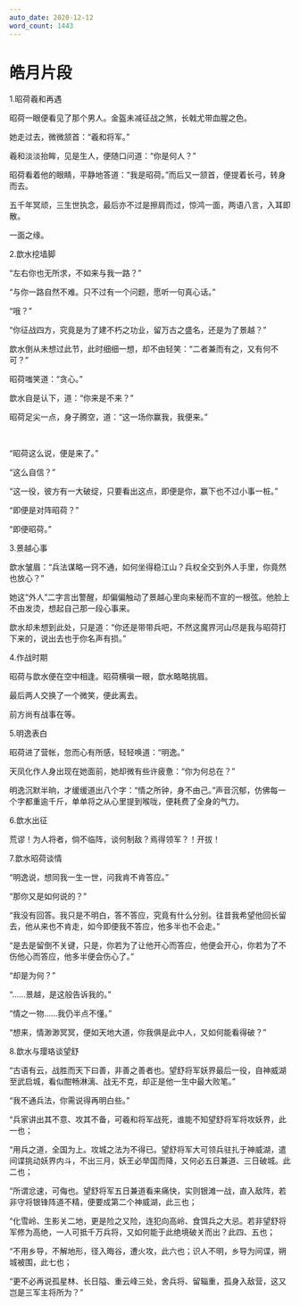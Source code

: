 ```yaml
---
auto_date: 2020-12-12
word_count: 1443
---
```


# 皓月片段

1.昭荷羲和再遇

昭荷一眼便看见了那个男人。金盔未减征战之煞，长戟尤带血腥之色。

她走过去，微微颔首：“羲和将军。”

羲和淡淡抬眸，见是生人，便随口问道：“你是何人？”

昭荷看着他的眼睛，平静地答道：“我是昭荷。”而后又一颔首，便提着长弓，转身而去。

五千年冥顽，三生世执念，最后亦不过是擦肩而过，惊鸿一面，两语八言，入耳即散。

一面之缘。

2.歆水挖墙脚

“左右你也无所求，不如来与我一路？”

“与你一路自然不难。只不过有一个问题，愿听一句真心话。”

“哦？”

“你征战四方，究竟是为了建不朽之功业，留万古之盛名，还是为了景越？”

歆水倒从未想过此节，此时细细一想，却不由轻笑：“二者兼而有之，又有何不可？”

昭荷嗤笑道：“贪心。”

歆水自是认下，道：“你来是不来？”

昭荷足尖一点，身子腾空，道：“这一场你赢我，我便来。”

<br>

“昭荷这么说，便是来了。”

“这么自信？”

“这一役，彼方有一大破绽，只要看出这点，即便是你，赢下也不过小事一桩。”

“即便是对阵昭荷？”

“即便昭荷。”

3.景越心事

歆水皱眉：“兵法谋略一窍不通，如何坐得稳江山？兵权全交到外人手里，你竟然也放心？”

她这“外人”二字言出警醒，却偏偏触动了景越心里向来秘而不宣的一根弦。他脸上不由发烫，想起自己那一段心事来。

歆水却未想到此处，只是道：“你还是带带兵吧，不然这魔界河山尽是我与昭荷打下来的，说出去也于你名声有损。”

4.作战时期

昭荷与歆水便在空中相逢。昭荷横嗔一眼，歆水略略挑眉。

最后两人交换了一个微笑，便此离去。

前方尚有战事在等。

5.明逸表白

昭荷进了营帐，忽而心有所感，轻轻唤道：“明逸。”

天凤化作人身出现在她面前，她却微有些许疲惫：“你为何总在？”

明逸沉默半晌，才缓缓道出八个字：“情之所钟，身不由己。”声音沉郁，仿佛每一个字都重逾千斤，单单将之从心里提到喉咙，便耗费了全身的气力。

6.歆水出征

荒谬！为人将者，倘不临阵，谈何制敌？焉得领军？！开拔！

7.歆水昭荷谈情

“明逸说，想同我一生一世，问我肯不肯答应。”

“那你又是如何说的？”

“我没有回答。我只是不明白，答不答应，究竟有什么分别。往昔我希望他回长留去，他从来也不肯走，如今即便我不答应，他多半也不会走。”

“是去是留倒不关键，只是，你若为了让他开心而答应，他便会开心，你若为了不伤他心而答应，他多半便会伤心了。”

“却是为何？”

“……景越，是这般告诉我的。”

“情之一物……我仍半点不懂。”

“想来，情渺渺冥冥，便如天地大道，你我俱是此中人，又如何能看得破？”

8.歆水与璎珞谈望舒

“古语有云，战胜而天下曰善，非善之善者也。望舒将军妖界最后一役，自神威湖至武启城，看似酣畅淋漓、战无不克，却正是他一生中最大败笔。”

“我不通兵法，你需说得再明白些。”

“兵家讲出其不意、攻其不备，可羲和将军战死，谁能不知望舒将军将攻妖界，此一也；

“用兵之道，全国为上。攻城之法为不得已。望舒将军大可领兵驻扎于神威湖，遣间谍挑动妖界内斗，不出三月，妖王必举国而降，又何必五日兼道、三日破城。此二也；

“所谓忿速，可侮也。望舒将军五日兼道看来痛快，实则银滩一战，直入敌阵，若非守将银锋阵道不精，便要成第二个神威湖，此三也；

“化雪岭、生影关二地，更是险之又险，连犯向高岭、食饵兵之大忌。若非望舒将军修为高绝，一人可抵千万兵将，又如何能于此绝境破关而出？此四、五也；

“不用乡导，不解地形，径入晦谷，遭火攻，此六也；识人不明，乡导为间谍，朔城被围，此七也；

“更不必再说孤星林、长日隘、重云峰三处，舍兵将、留辎重，孤身入敌营，这又岂是三军主将所为？”
